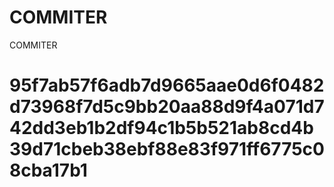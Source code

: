 # COMMITER
COMMITER






# 95f7ab57f6adb7d9665aae0d6f0482d73968f7d5c9bb20aa88d9f4a071d742dd3eb1b2df94c1b5b521ab8cd4b39d71cbeb38ebf88e83f971ff6775c08cba17b1
